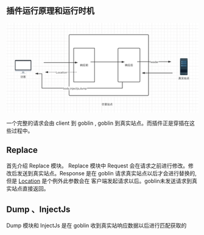 ## 插件运行原理和运行时机

![plugin run](/plugin-run.jpg)

一个完整的请求会由 client 到 goblin , goblin 到真实站点。而插件正是穿插在这些过程中。

## Replace

首先介绍 Replace 模块。 Replace 模块中 Request 会在请求之前进行修改。修改后发送到真实站点。Response 是在 goblin 请求真实站点以后才会进行替换的,但是 [Location](/plugin/replace.html#location) 是个例外此参数会在 客户端发起请求以后。goblin未发送请求到真实站点直接返回。

## Dump 、InjectJs

Dump 模块和 InjectJs 是在 goblin 收到真实站响应数据以后进行匹配获取的



